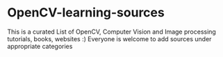 # OpenCV-learning-sources
This is a curated List of OpenCV, Computer Vision and Image processing tutorials, books, websites :)
Everyone is welcome to add sources under appropriate categories 
